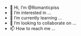 - 👋 Hi, I’m @Romanticpiss
- 👀 I’m interested in ...
- 🌱 I’m currently learning ...
- 💞️ I’m looking to collaborate on ...
- 📫 How to reach me ...

<!---
Romanticpiss/Romanticpiss is a ✨ special ✨ repository because its `README.md` (this file) appears on your GitHub profile.
You can click the Preview link to take a look at your changes.
--->
